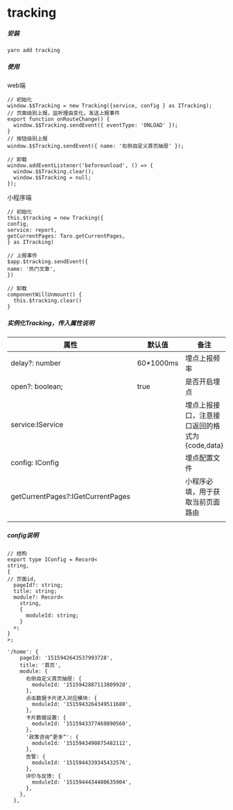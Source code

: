 # tracking

##### 安装

```
yarn add tracking
```

##### 使用

web端

```
// 初始化
window.$$Tracking = new Tracking({service, config } as ITracking);
// 页面级别上报，监听理由变化，发送上报事件
export function onRouteChange() {
  window.$$Tracking.sendEvent({ eventType: 'ONLOAD' });
}
// 按钮级别上报
window.$$Tracking.sendEvent({ name: '右侧自定义首页抽屉' });

// 卸载
window.addEventListener('beforeunload', () => {
  window.$$Tracking.clear();
  window.$$Tracking = null;
});
```

小程序端

```
// 初始化
this.$tracking = new Tracking({
config,
service: report,
getCurrentPages: Taro.getCurrentPages,
} as ITracking)

// 上报事件
$app.$tracking.sendEvent({
name: '热门文章',
})

// 卸载
componentWillUnmount() {
  this.$tracking.clear()
}
```

##### 实例化Tracking，传入属性说明

| 属性                              | 默认值    | 备注                                          |
| --------------------------------- | --------- | --------------------------------------------- |
| delay?: number                    | 60*1000ms | 埋点上报频率                                  |
| open?: boolean;                   | true      | 是否开启埋点                                  |
| service:IService                  |           | 埋点上报接口，注意接口返回的格式为{code,data} |
| config: IConfig                   |           | 埋点配置文件                                  |
| getCurrentPages?:IGetCurrentPages |           | 小程序必填，用于获取当前页面路由              |
|                                   |           |                                               |

##### config说明


```
// 结构
export type IConfig = Record<
string,
{
// 页面id, 
  pageId?: string;
  title: string;
  module?: Record<
    string,
    {
      moduleId: string;
    }
  >;
}
>;

'/home': {
    pageId: '1515942643537993728',
    title: '首页',
    module: {
      右侧自定义首页抽屉: {
        moduleId: '1515942887113809920',
      },
      点击数据卡片进入对应模块: {
        moduleId: '1515943264349511680',
      },
      卡片数据设置: {
        moduleId: '1515943377469890560',
      },
      '政策咨询“更多”': {
        moduleId: '1515943490875482112',
      },
      告警: {
        moduleId: '1515944339345432576',
      },
      评价与反馈: {
        moduleId: '1515944434480635904',
      },
    },
  },
```


  

